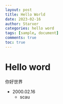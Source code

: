 ```yaml
---
layout: post
title: Hello World
date: 2023-02-16
author: Starxer
categories: hello word
tags: [sample, document]
comments: true
toc: true
---
```

# Hello word

你好世界

- 2000.02.16
  - scau